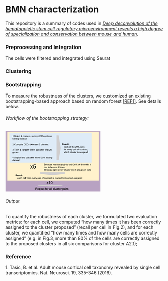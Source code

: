 # BMN characterization
This repository is a summary of codes used in  [_Deep deconvolution of the hematopoietic stem cell regulatory microenvironment reveals a high degree of specialization and conservation between mouse and human_](https://www.biorxiv.org/content/10.1101/2021.07.17.452614v1).

### Preprocessing and Integration
The cells were filtered and integrated using Seurat

### Clustering


### Bootstrapping

To measure the robustness of the clusters, we customized an existing bootstrapping-based approach based on random forest [[REF1]](#ref1). See details below.

###### Workflow of the bootstrapping strategy:

<img src="Figs/Bootstrapping_text2.png" alt="Bootstrapping stratgey outline" width="60%" align ="middle" />


###### Output
To quantify the robustness of each cluster, we formulated two evaluation metrics: for each cell, we computed “how many times it has been correctly assigned to the cluster proposed” (recall per cell in Fig.2), and for each cluster, we quantified “how many times and how many cells are correctly assigned” (e.g. in Fig.3, more than 80% of the cells are correctly assigned to the proposed clusters in all six comparisons for cluster A2.1);


### Reference
 <span id="ref1"> 1. Tasic, B. et al. Adult mouse cortical cell taxonomy revealed by single cell transcriptomics. Nat. Neurosci. 19, 335–346 (2016).</span>



 
